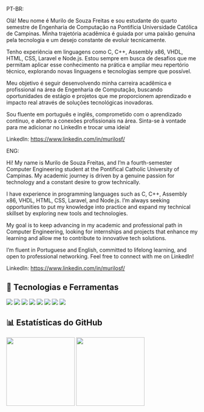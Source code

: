 PT-BR:

Olá! Meu nome é Murilo de Souza Freitas e sou estudante do quarto semestre de Engenharia de Computação na Pontifícia Universidade Católica de Campinas. Minha trajetória acadêmica é guiada por uma paixão genuína pela tecnologia e um desejo constante de evoluir tecnicamente.

Tenho experiência em linguagens como C, C++, Assembly x86, VHDL, HTML, CSS, Laravel e Node.js. Estou sempre em busca de desafios que me permitam aplicar esse conhecimento na prática e ampliar meu repertório técnico, explorando novas linguagens e tecnologias sempre que possível.

Meu objetivo é seguir desenvolvendo minha carreira acadêmica e profissional na área de Engenharia de Computação, buscando oportunidades de estágio e projetos que me proporcionem aprendizado e impacto real através de soluções tecnológicas inovadoras.

Sou fluente em português e inglês, comprometido com o aprendizado contínuo, e aberto a conexões profissionais na área. Sinta-se à vontade para me adicionar no LinkedIn e trocar uma ideia!

LinkedIn: https://www.linkedin.com/in/murilosf/

ENG:

Hi! My name is Murilo de Souza Freitas, and I’m a fourth-semester Computer Engineering student at the Pontifical Catholic University of Campinas. My academic journey is driven by a genuine passion for technology and a constant desire to grow technically.

I have experience in programming languages such as C, C++, Assembly x86, VHDL, HTML, CSS, Laravel, and Node.js. I’m always seeking opportunities to put my knowledge into practice and expand my technical skillset by exploring new tools and technologies.

My goal is to keep advancing in my academic and professional path in Computer Engineering, looking for internships and projects that enhance my learning and allow me to contribute to innovative tech solutions.

I’m fluent in Portuguese and English, committed to lifelong learning, and open to professional networking. Feel free to connect with me on LinkedIn!

LinkedIn: https://www.linkedin.com/in/murilosf/

## 🚀 Tecnologias e Ferramentas

<div align="left">
  <img src="https://img.shields.io/badge/C-00599C?style=for-the-badge&logo=c&logoColor=white"/>
  <img src="https://img.shields.io/badge/C++-00599C?style=for-the-badge&logo=c%2B%2B&logoColor=white"/>
  <img src="https://img.shields.io/badge/Assembly-444444?style=for-the-badge"/>
  <img src="https://img.shields.io/badge/Node.js-339933?style=for-the-badge&logo=nodedotjs&logoColor=white"/>
  <img src="https://img.shields.io/badge/Laravel-FF2D20?style=for-the-badge&logo=laravel&logoColor=white"/>
  <img src="https://img.shields.io/badge/HTML5-E34F26?style=for-the-badge&logo=html5&logoColor=white"/>
  <img src="https://img.shields.io/badge/CSS3-1572B6?style=for-the-badge&logo=css3&logoColor=white"/>
  <img src="https://img.shields.io/badge/VHDL-652C91?style=for-the-badge&logoColor=white"/>
</div>

## 📊 Estatísticas do GitHub

<div align="left">
  <img height="180em" src="https://github-readme-stats.vercel.app/api?username=murilosf94&show_icons=true&theme=tokyonight&include_all_commits=true&count_private=true"/>
  <img height="180em" src="https://github-readme-stats.vercel.app/api/top-langs/?username=murilosf94&layout=compact&langs_count=7&theme=tokyonight"/>
</div>
